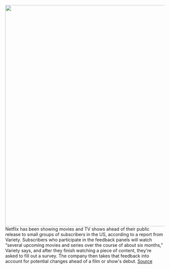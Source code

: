<img src='https://cdn.vox-cdn.com/thumbor/mybu8iy70gYM-m-kbu4U-dha4_I=/0x0:2040x1360/1200x800/filters:focal(857x517:1183x843)/cdn.vox-cdn.com/uploads/chorus_image/image/70881162/acastro_181101_1777_netflix_0002.0.jpg' width='700px' /><br/>
Netflix has been showing movies and TV shows ahead of their public release to small groups of subscribers in the US, according to a report from Variety. Subscribers who participate in the feedback panels will watch “several upcoming movies and series over the course of about six months,” Variety says, and after they finish watching a piece of content, they're asked to fill out a survey. The company then takes that feedback into account for potential changes ahead of a film or show's debut.
<a href='https://www.theverge.com/2022/5/17/23108008/netflix-screening-new-shows-movies-subscribers'> Source <a/>
